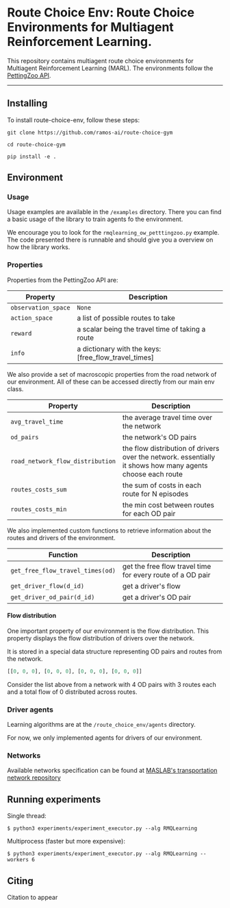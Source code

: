 # Route Choice Env: Route Choice Environments for Multiagent Reinforcement Learning.

This repository contains multiagent route choice environments for Multiagent Reinforcement Learning (MARL). The environments follow the [PettingZoo API](https://pettingzoo.farama.org/api/parallel/#).

---
## Installing

To install route-choice-env, follow these steps:

`git clone https://github.com/ramos-ai/route-choice-gym`

`cd route-choice-gym`

`pip install -e .`


## Environment

### Usage

Usage examples are available in the `/examples` directory.
There you can find a basic usage of the library to train agents fo the environment.

We encourage you to look for the `rmqlearning_ow_petttingzoo.py` example.
The code presented there is runnable and should give you a overview on how the library works.

### Properties

Properties from the PettingZoo API are:

| Property            | Description                                          |
|---------------------|------------------------------------------------------|
| `observation_space` | `None`                                               |
| `action_space`      | a list of possible routes to take                   |
| `reward`            | a scalar being the travel time of taking a route     |
| `info`              | a dictionary with the keys: [free_flow_travel_times] |

We also provide a set of macroscopic properties from the road network of our environment.
All of these can be accessed directly from our main env class.

| Property                         | Description                                                                                               |
|----------------------------------|-----------------------------------------------------------------------------------------------------------|
| `avg_travel_time`                | the average travel time over the network                                                                  |
| `od_pairs`                       | the network's OD pairs                                                                                    |
| `road_network_flow_distribution` | the flow distribution of drivers over the network. essentially it shows how many agents choose each route |
| `routes_costs_sum`               | the sum of costs in each route for N episodes                                   |
| `routes_costs_min`               | the min cost between routes for each OD pair                                                 |

We also implemented custom functions to retrieve information about the routes and drivers of the environment.

| Function                         | Description                                                |
|----------------------------------|------------------------------------------------------------|
| `get_free_flow_travel_times(od)` | get the free flow travel time for every route of a OD pair |
| `get_driver_flow(d_id)`          | get a driver's flow                                        |
| `get_driver_od_pair(d_id)`       | get a driver's OD pair                                     |


#### Flow distribution

One important property of our environment is the flow distribution.
This property displays the flow distribution of drivers over the network.

It is stored in a special data structure representing OD pairs and routes from the network.

```python
[[0, 0, 0], [0, 0, 0], [0, 0, 0], [0, 0, 0]]
```

Consider the list above from a network with 4 OD pairs with 3 routes each and a total flow of 0 distributed across routes.

### Driver agents

Learning algorithms are at the `/route_choice_env/agents` directory.

For now, we only implemented agents for drivers of our environment.

### Networks

Available networks specification can be found at [MASLAB's transportation network repository](https://github.com/maslab-ufrgs/transportation_networks)

## Running experiments

Single thread:

`$ python3 experiments/experiment_executor.py --alg RMQLearning`

Multiprocess (faster but more expensive):

`$ python3 experiments/experiment_executor.py --alg RMQLearning --workers 6`

## Citing

Citation to appear
